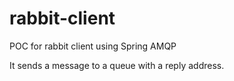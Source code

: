 # rabbit-client
POC for rabbit client using Spring AMQP

It sends a message to a queue with a reply address.
